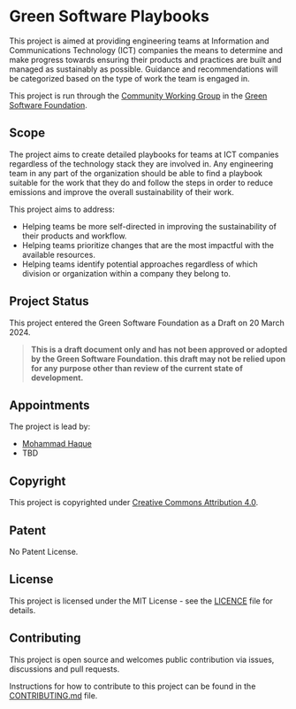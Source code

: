 # Green Software Playbooks

This project is aimed at providing engineering teams at Information and Communications Technology (ICT) companies the means to determine and make progress towards ensuring their products and practices are built and managed as sustainably as possible. Guidance and recommendations will be categorized based on the type of work the team is engaged in.

This project is run through the [Community Working Group](https://github.com/Green-Software-Foundation/community-wg) in the [Green Software Foundation](https://greensoftware.foundation).

## Scope
The project aims to create detailed playbooks for teams at ICT companies regardless of the technology stack they are involved in. Any engineering team in any part of the organization should be able to find a playbook suitable for the work that they do and follow the steps in order to reduce emissions and improve the overall sustainability of their work.

This project aims to address:

* Helping teams be more self-directed in improving the sustainability of their products and workflow.
* Helping teams prioritize changes that are the most impactful with the available resources.
* Helping teams identify potential approaches regardless of which division or organization within a company they belong to.

## Project Status

This project entered the Green Software Foundation as a Draft on 20 March 2024.

> **This is a draft document only and has not been approved or adopted by the Green Software Foundation. this draft may not be relied upon for any purpose other than review of the current state of development.**

## Appointments

The project is lead by:

* [Mohammad Haque](https://github.com/moin-oss)
* TBD

## Copyright
This project is copyrighted under [Creative Commons Attribution 4.0](https://creativecommons.org/licenses/by/4.0/).

## Patent
No Patent License.

## License
This project is licensed under the MIT License - see the [LICENCE](LICENCE) file for details.

## Contributing
This project is open source and welcomes public contribution via issues, discussions and pull requests.

Instructions for how to contribute to this project can be found in the [CONTRIBUTING.md](CONTRIBUTING.md) file.
